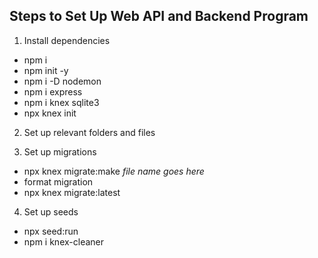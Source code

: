 ## Steps to Set Up Web API and Backend Program

1) Install dependencies
- npm i
- npm init -y 
- npm i -D nodemon
- npm i express
- npm i knex sqlite3
- npx knex init

2) Set up relevant folders and files

3) Set up migrations
- npx knex migrate:make *file name goes here*
- format migration
- npx knex migrate:latest

4) Set up seeds
- npx seed:run
- npm i knex-cleaner